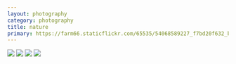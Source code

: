 ```yaml
---
layout: photography
category: photography
title: nature
primary: https://farm66.staticflickr.com/65535/54068589227_f7bd20f632_b.jpg
---
```


<div class="gallery">
  <div class="row">
    <div class="column">
      <img src="https://farm66.staticflickr.com/65535/54068589227_f7bd20f632_b.jpg">
      <img src="https://farm66.staticflickr.com/65535/54072374058_739e8d996b_b.jpg">
      <img src="https://farm66.staticflickr.com/65535/54071239177_584abc42f6_b.jpg">
      <img src="https://farm66.staticflickr.com/65535/54080798880_905d58355d_b.jpg">
    </div>
  </div>
</div>
